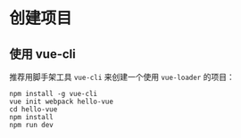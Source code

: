 # 创建项目

## 使用 vue-cli

推荐用脚手架工具 `vue-cli` 来创建一个使用 `vue-loader` 的项目：

```shell
npm install -g vue-cli
vue init webpack hello-vue
cd hello-vue
npm install
npm run dev
```